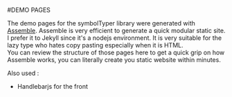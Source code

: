 #DEMO PAGES

The demo pages for the symbolTyper library were generated with [Assemble](http://assemble.io/). 
Assemble is very efficient to generate a quick modular static site. I prefer it to Jekyll since it's a nodejs environment. It is very suitable for the lazy type who hates copy pasting especially when it is HTML.
<br>
You can review the structure of those pages here to get a quick grip on how Assemble works, you can literally create you static website within minutes.

Also used : 
- Handlebarjs for the front
